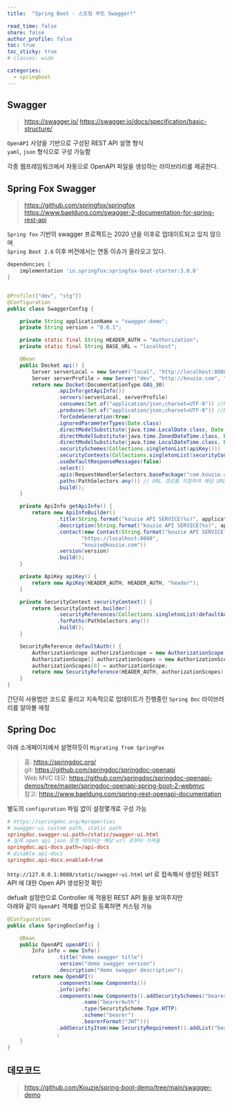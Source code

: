 ```yaml
---
title:  "Spring Boot - 스프링 부트 Swagger!"

read_time: false
share: false
author_profile: false
toc: true
toc_sticky: true
# classes: wide

categories:
  - springboot
---
```


## Swagger

> <https://swagger.io/>
> <https://swagger.io/docs/specification/basic-structure/>

`OpenAPI` 사양을 기반으로 구성된 REST API 설명 형식  
`yaml`, `json` 형식으로 구성 가능함  

각종 웹프레임워크에서 자동으로 OpenAPI 파일을 생성하는 라이브러리를 제공한다.  


## Spring Fox Swagger

> <https://github.com/springfox/springfox>
> <https://www.baeldung.com/swagger-2-documentation-for-spring-rest-api>

`Spring fox` 기반의 swagger 프로젝트는 2020 년을 이후로 업데이트되고 있지 않으며  
`Spring Boot 2.6` 이후 버전에서는 연동 이슈가 올라오고 있다.  

```groovy
dependencies {
    implementation 'io.springfox:springfox-boot-starter:3.0.0'
}
```

```java

@Profile({"dev", "stg"})
@Configuration
public class SwaggerConfig {

    private String applicationName = "swagger-demo";
    private String version = "0.0.1";

    private static final String HEADER_AUTH = "Authorization";
    private static final String BASE_URL = "localhost";

    @Bean
    public Docket api() {
        Server serverLocal = new Server("local", "http://localhost:8080", "local profile", Collections.emptyList(), Collections.emptyList());
        Server serverProfile = new Server("dev", "http://kouzie.com", "dev profile", Collections.emptyList(), Collections.emptyList());
        return new Docket(DocumentationType.OAS_30)
                .apiInfo(getApiInfo())
                .servers(serverLocal, serverProfile)
                .consumes(Set.of("application/json;charset=UTF-8")) //Request Content-Type
                .produces(Set.of("application/json;charset=UTF-8")) //Response Content-Type .pathMapping("/")
                .forCodeGeneration(true)
                .ignoredParameterTypes(Date.class)
                .directModelSubstitute(java.time.LocalDate.class, Date.class)
                .directModelSubstitute(java.time.ZonedDateTime.class, Date.class)
                .directModelSubstitute(java.time.LocalDateTime.class, Date.class)
                .securitySchemes(Collections.singletonList(apiKey()))
                .securityContexts(Collections.singletonList(securityContext()))
                .useDefaultResponseMessages(false)
                .select()
                .apis(RequestHandlerSelectors.basePackage("com.kouzie.app." + applicationName + ".controller")) //Swagger API 문서로 만들기 원하는 basePackage 경로
                .paths(PathSelectors.any()) // URL 경로를 지정하여 해당 URL에 해당하는 요청만 Swagger API 문서로 만듭
                .build();
    }

    private ApiInfo getApiInfo() {
        return new ApiInfoBuilder()
                .title(String.format("kouzie API SERVICE(%s)", applicationName))
                .description(String.format("kouzie API SERVICE(%s)", applicationName))
                .contact(new Contact(String.format("kouzie API SERVICE(%s)", applicationName),
                        "https://localhost:8080",
                        "kouzie@kouzie.com"))
                .version(version)
                .build();
    }

    private ApiKey apiKey() {
        return new ApiKey(HEADER_AUTH, HEADER_AUTH, "header");
    }

    private SecurityContext securityContext() {
        return SecurityContext.builder()
                .securityReferences(Collections.singletonList(defaultAuth()))
                .forPaths(PathSelectors.any())
                .build();
    }

    SecurityReference defaultAuth() {
        AuthorizationScope authorizationScope = new AuthorizationScope("global", "accessEverything");
        AuthorizationScope[] authorizationScopes = new AuthorizationScope[1];
        authorizationScopes[0] = authorizationScope;
        return new SecurityReference(HEADER_AUTH, authorizationScopes);
    }
}
```

간단히 사용법만 코드로 올리고 지속적으로 업데이트가 진행중인 `Spring Doc` 라이브러리를 알아볼 에정

## Spring Doc

아래 소개페이지에서 설명하듯이 `Migrating from SpringFox`  

> 홈: <https://springdoc.org/>  
> git: <https://github.com/springdoc/springdoc-openapi>  
> Web MVC 데모: <https://github.com/springdoc/springdoc-openapi-demos/tree/master/springdoc-openapi-spring-boot-2-webmvc>  
> 참고: <https://www.baeldung.com/spring-rest-openapi-documentation>

별도의 `configuration` 파일 없이 설정몇개로 구성 가능  

```conf
# https://springdoc.org/#properties
# swagger-ui custom path, static path
springdoc.swagger-ui.path=/static/swagger-ui.html
# 실제 open api json 포멧 데이터는 해당 url 로부터 가져옴
springdoc.api-docs.path=/api-docs
# disable api-docs
springdoc.api-docs.enabled=true
```

`http://127.0.0.1:8080/static/swagger-ui.html` url 로 접속해서 생성된 REST API 에 대한 Open API 생성된것 확인  

defualt 설정만으로 Controller 에 적용된 REST API 들을 보여주지만  
아래와 같이 `OpenAPI` 객체를 빈으로 등록하면 커스텀 가능  

```java
@Configuration
public class SpringDocConfig {

    @Bean
    public OpenAPI openAPI() {
        Info info = new Info()
                .title("demo swagger title")
                .version("demo swagger version")
                .description("demo swagger description");
        return new OpenAPI()
                .components(new Components())
                .info(info)
                .components(new Components().addSecuritySchemes("bearerAuth", new SecurityScheme()
                        .name("bearerAuth")
                        .type(SecurityScheme.Type.HTTP)
                        .scheme("bearer")
                        .bearerFormat("JWT")))
                .addSecurityItem(new SecurityRequirement().addList("bearerAuth"))
                ;
    }
}
```

## 데모코드

> <https://github.com/Kouzie/spring-boot-demo/tree/main/swagger-demo>